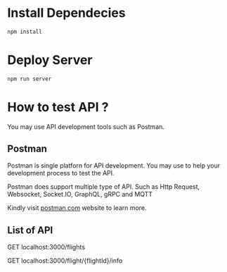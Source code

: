 # Install Dependecies
```bash
npm install
```

# Deploy Server

```bash
npm run server
```

# How to test API ?

You may use API development tools such as Postman.

## Postman
Postman is single platforn for API development. You may use to help your development process to test the API.

Postman does support multiple type of API. Such as Http Request, Websocket, Socket.IO, GraphQL, gRPC and MQTT

Kindly visit [postman.com](https://postman.com) website to learn more.

## List of API

GET localhost:3000/flights

GET localhost:3000/flight/{flightId}/info